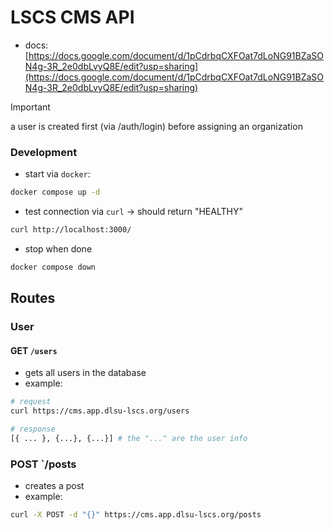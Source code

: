 # LSCS CMS API

- docs: [https://docs.google.com/document/d/1pCdrbqCXFOat7dLoNG91BZaSON4g-3R_2e0dbLvyQ8E/edit?usp=sharing](https://docs.google.com/document/d/1pCdrbqCXFOat7dLoNG91BZaSON4g-3R_2e0dbLvyQ8E/edit?usp=sharing)

> [!IMPORTANT]
> a user is created first (via /auth/login) before assigning an organization

### Development

- start via `docker`:

```bash
docker compose up -d
```

- test connection via `curl` -> should return "HEALTHY"

```bash
curl http://localhost:3000/
```

- stop when done

```bash
docker compose down
```

## Routes

### User

#### GET `/users`
- gets all users in the database
- example:
```bash
# request
curl https://cms.app.dlsu-lscs.org/users

# response
[{ ... }, {...}, {...}] # the "..." are the user info
```

### POST `/posts
- creates a post
- example:
```bash
curl -X POST -d "{}" https://cms.app.dlsu-lscs.org/posts
```

